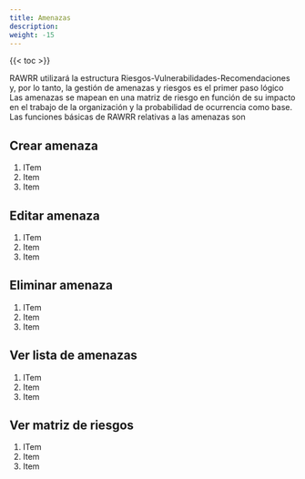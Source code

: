 ```yaml
---
title: Amenazas
description: 
weight: -15
---
```


{{< toc >}}

RAWRR utilizará la estructura Riesgos-Vulnerabilidades-Recomendaciones y, por lo tanto, la gestión de amenazas y riesgos es el primer paso lógico Las amenazas se mapean en una matriz de riesgo en función de su impacto en el trabajo de la organización y la probabilidad de ocurrencia como base. Las funciones básicas de RAWRR relativas a las amenazas son

## Crear amenaza

1. ITem
1. Item
1. Item

## Editar amenaza

1. ITem
1. Item
1. Item

## Eliminar amenaza

1. ITem
1. Item
1. Item

## Ver lista de amenazas

1. ITem
1. Item
1. Item

## Ver matriz de riesgos

1. ITem
1. Item
1. Item